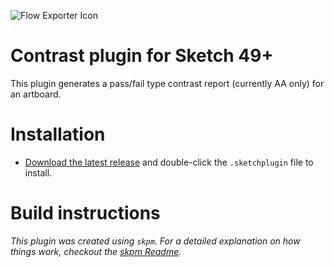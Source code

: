 ![Flow Exporter Icon](https://raw.githubusercontent.com/romannurik/Sketch-Contrast/master/assets/icon.png)

# Contrast plugin for Sketch 49+

This plugin generates a pass/fail type contrast report (currently AA only) for an artboard.

# Installation

* [Download the latest release](https://github.com/romannurik/Sketch-Contrast/releases/latest) and double-click the `.sketchplugin` file to install.

# Build instructions

_This plugin was created using `skpm`. For a detailed explanation on how things work, checkout the [skpm Readme](https://github.com/skpm/skpm/blob/master/README.md)._
